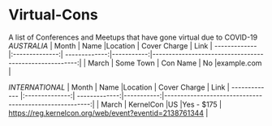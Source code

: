# Virtual-Cons
A list of Conferences and Meetups that have gone virtual due to COVID-19
*AUSTRALIA*
| Month         | Name           |Location       | Cover Charge  | Link
| ------------- |:--------------:| -------------:|-----------:|-------------------------------------------------------:|
|   March       | Some Town      | Con Name       | No        |example.com |


*INTERNATIONAL*
| Month         | Name           |Location       | Cover Charge  | Link
| ------------- |:--------------:| -------------:|-----------:|-------------------------------------------------------:|
|    March      | KernelCon      |US              |Yes - $175 | https://reg.kernelcon.org/web/event?eventid=2138761344 |
